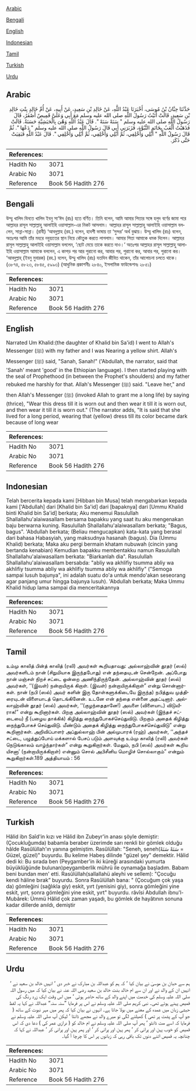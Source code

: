 [Arabic](#arabic)

[Bengali](#bengali)

[English](#english)

[Indonesian](#indonesian)

[Tamil](#tamil)

[Turkish](#turkish)

[Urdu](#urdu)

## Arabic


<div dir="rtl" lang="ar" style={{fontSize:'larger',backgroundColor:'#f8f9fa',padding:20}}>
حَدَّثَنَا حِبَّانُ بْنُ مُوسَى، أَخْبَرَنَا عَبْدُ اللَّهِ، عَنْ خَالِدِ بْنِ سَعِيدٍ، عَنْ أَبِيهِ، عَنْ أُمِّ خَالِدٍ بِنْتِ خَالِدِ بْنِ سَعِيدٍ، قَالَتْ أَتَيْتُ رَسُولَ اللَّهِ صلى الله عليه وسلم مَعَ أَبِي وَعَلَىَّ قَمِيصٌ أَصْفَرُ، قَالَ رَسُولُ اللَّهِ صلى الله عليه وسلم ‏"‏ سَنَهْ سَنَهْ ‏"‏‏.‏ قَالَ عَبْدُ اللَّهِ وَهْىَ بِالْحَبَشِيَّةِ حَسَنَةٌ‏.‏ قَالَتْ فَذَهَبْتُ أَلْعَبُ بِخَاتَمِ النُّبُوَّةِ، فَزَبَرَنِي أَبِي قَالَ رَسُولُ اللَّهِ صلى الله عليه وسلم ‏"‏ دَعْهَا ‏"‏‏.‏ ثُمَّ قَالَ رَسُولُ اللَّهِ ‏"‏ أَبْلِي وَأَخْلِفِي، ثُمَّ أَبْلِي وَأَخْلِفِي، ثُمَّ أَبْلِي وَأَخْلِفِي ‏"‏‏.‏ قَالَ عَبْدُ اللَّهِ فَبَقِيَتْ حَتَّى ذَكَرَ‏.‏
</div>
<div style={{backgroundColor:'#f8f9fa',padding:20, marginBottom: 10}}><table> <thead> <tr> <th>References:</th> <th></th> </tr> </thead> <tbody><tr><td>Hadith No</td><td>3071</td></tr><tr><td>Arabic No</td><td>3071</td></tr><tr><td>Reference</td><td>Book 56 Hadith 276</td></tr></tbody></table></div>

## Bengali


<div dir="ltr" lang="bn" style={{fontSize:'larger',backgroundColor:'#f8f9fa',padding:20}}>
উম্মু খালিদ বিনতে খালিদ ইবনু সা‘ঈদ (রাঃ) হতে বর্ণিত। তিনি বলেন, আমি আমার পিতার সঙ্গে হলুদ বর্ণের জামা পরে আল্লাহর রাসূল সাল্লাল্লাহু আলাইহি ওয়াসাল্লাম-এর নিকট আসলাম। আল্লাহর রাসূল সাল্লাল্লাহু আলাইহি ওয়াসাল্লাম বললেন, সান্না-সান্না। (রাবী) ‘আবদুল্লাহ (রহ.) বলেন, হাবশী ভাষায় তা ‘সুন্দর’ অর্থ বুঝায়। উম্মু খালিদ (রাঃ) বলেন, অতঃপর আমি তাঁর মহরে নবুয়্যতের স্থান নিয়ে কৌতুক করতে লাগলাম। আমার পিতা আমাকে ধমক দিলেন। আল্লাহর রাসূল সাল্লাল্লাহু আলাইহি ওয়াসাল্লাম বললেন, ‘ছোট মেয়ে তাকে করতে দাও।’ অতঃপর আল্লাহর রাসূল সাল্লাল্লাহু আলাইহি ওয়াসাল্লাম আমাকে বললেন, এ কাপড় পর আর পুরানো কর, আবার পর, পুরানো কর, আবার পর, পুরানো কর। ‘আবদুল্লাহ্ (ইবনু মুবারক) (রহ.) বলেন, উম্মু খালিদ (রাঃ) যতদিন জীবিত থাকেন, তাঁর আলোচনা চলতে থাকে। (৩৮৭৪, ৫৮২৩, ৫৮৪৫, ৫৯৯৩) (আধুনিক প্রকাশনীঃ ২৮৪০, ইসলামিক ফাউন্ডেশনঃ ২৮৫১)
</div>
<div style={{backgroundColor:'#f8f9fa',padding:20, marginBottom: 10}}><table> <thead> <tr> <th>References:</th> <th></th> </tr> </thead> <tbody><tr><td>Hadith No</td><td>3071</td></tr><tr><td>Arabic No</td><td>3071</td></tr><tr><td>Reference</td><td>Book 56 Hadith 276</td></tr></tbody></table></div>

## English


<div dir="ltr" lang="en" style={{fontSize:'larger',backgroundColor:'#f8f9fa',padding:20}}>
Narrated Um Khalid:(the daughter of Khalid bin Sa'id) I went to Allah's Messenger (ﷺ) with my father and I was Nearing a yellow shirt. Allah's Messenger (ﷺ) said, "Sanah, Sanah!" ('Abdullah, the narrator, said that 'Sanah' meant 'good' in the Ethiopian language). I then started playing with the seal of Prophethood (in between the Prophet's shoulders) and my father rebuked me harshly for that. Allah's Messenger (ﷺ) said. "Leave her," and then Allah's Messenger (ﷺ) (invoked Allah to grant me a long life) by saying (thrice), "Wear this dress till it is worn out and then wear it till it is worn out, and then wear it till it is worn out." (The narrator adds, "It is said that she lived for a long period, wearing that (yellow) dress till its color became dark because of long wear
</div>
<div style={{backgroundColor:'#f8f9fa',padding:20, marginBottom: 10}}><table> <thead> <tr> <th>References:</th> <th></th> </tr> </thead> <tbody><tr><td>Hadith No</td><td>3071</td></tr><tr><td>Arabic No</td><td>3071</td></tr><tr><td>Reference</td><td>Book 56 Hadith 276</td></tr></tbody></table></div>

## Indonesian


<div dir="ltr" lang="id" style={{fontSize:'larger',backgroundColor:'#f8f9fa',padding:20}}>
Telah bercerita kepada kami [Hibban bin Musa] telah mengabarkan kepada kami ['Abdullah] dari [Khalid bin Sa'id] dari [bapaknya] dari [Ummu Khalid binti Khalid bin Sa'id] berkata; Aku menemui Rasulullah Shallallahu'alaiwasallam bersama bapakku yang saat itu aku mengenakan baju berwarna kuning. Rasulullah Shallallahu'alaiwasallam berkata; "Bagus, bagus". 'Abdullah berkata; (Beliau mengucapkan) kata-kata yang berasal dari bahasa Habasyiah, yang maksudnya hasanah (bagus). Dia (Ummu Khalid) berkata; Maka aku pergi bermain khatam nubuwah (cincin yang bertanda kenabian) Kemudian bapakku membentakku namun Rasulullah Shallallahu'alaiwasallam berkata: "Biarkanlah dia". Rasulullah Shallallahu'alaiwasallam bersabda: "abliy wa akhlifiy tsumma abliy wa akhlifiy tsumma abliy wa akhlifiy tsumma abliy wa akhlifiy" ("Semoga sampai lusuh bajunya", ini adalah suatu do'a untuk mendo'akan seseorang agar panjang umur hingga bajunya lusuh). 'Abdullah berkata; Maka Ummu Khalid hidup lama sampai dia menceritakannya
</div>
<div style={{backgroundColor:'#f8f9fa',padding:20, marginBottom: 10}}><table> <thead> <tr> <th>References:</th> <th></th> </tr> </thead> <tbody><tr><td>Hadith No</td><td>3071</td></tr><tr><td>Arabic No</td><td>3071</td></tr><tr><td>Reference</td><td>Book 56 Hadith 276</td></tr></tbody></table></div>

## Tamil


<div dir="ltr" lang="ta" style={{fontSize:'larger',backgroundColor:'#f8f9fa',padding:20}}>
உம்மு காலித் பின்த் காலித் (ரலி) அவர்கள் கூறியதாவது: அல்லாஹ்வின் தூதர் (ஸல்) அவர்களிடம் நான் (சிறுமியாக இருந்தபோது) என் தந்தையுடன் சென்றேன். அப்போது நான் மஞ்சள் நிறச் சட்டை ஒன்றை அணிந்திருந்தேன். அல்லாஹ்வின் தூதர் (ஸல்) அவர்கள், ‘‘(இவள்) நன்றாயிருக் கிறாள். (இவள்) நன்றாயிருக்கிறாள்” என்று சொன்னார்கள். நான் (நபி (ஸல்) அவர் களின் இரு தோள்களுக்கிடையே இருந்த) நபித்துவ முத்திரையுடன் விளையாடத் தொடங்கினேன். உடனே என் தந்தை என்னை அதட்டினார். அல்லாஹ்வின் தூதர் (ஸல்) அவர்கள், ‘‘(குழந்தைதானே!) அவளை (விளையாட) விடுவீராக!” என்று கூறினார்கள். பிறகு அல்லாஹ்வின் தூதர் (ஸல்) அவர்கள் (இந்தச் சட்டையை) நீ (பழைய தாக்கிக்) கிழித்து நைந்துபோகச்செய்துவிடு. பிறகும் அதைக் கிழித்து நைந்துபோகச் செய்துவிடு. மீண்டும் அதைக் கிழித்து நைந்துபோகச்செய்துவிடு” என்று கூறினார்கள். அறிவிப்பாளர் அப்துல்லாஹ் பின் அல்முபாரக் (ரஹ்) அவர்கள், ‘‘அந்தச் சட்டை, பழுத்துப்போய் மக்களால் பேசப் படும் அளவுக்கு உம்மு காலித் (ரலி) அவர்கள் நெடுங்காலம் வாழ்ந்தார்கள்” என்று கூறுகிறார்கள். மேலும், நபி (ஸல்) அவர்கள் கூறிய யிசனா’ (நன்றாயிருக்கிறாள்) என்னும் சொல் அபிசீனிய மொழிச் சொல்லாகும்” என்றும் கூறுகிறார்கள்.189 அத்தியாயம் : 56
</div>
<div style={{backgroundColor:'#f8f9fa',padding:20, marginBottom: 10}}><table> <thead> <tr> <th>References:</th> <th></th> </tr> </thead> <tbody><tr><td>Hadith No</td><td>3071</td></tr><tr><td>Arabic No</td><td>3071</td></tr><tr><td>Reference</td><td>Book 56 Hadith 276</td></tr></tbody></table></div>

## Turkish


<div dir="ltr" lang="tr" style={{fontSize:'larger',backgroundColor:'#f8f9fa',padding:20}}>
Hâlid ibn Saîd'in kızı ve Hâlid ibn Zubeyr'in anası şöyle demiştir: (Çocukluğumda) babamla beraber üzerimde sarı renkli bir gömlek olduğu hâlde Rasûlüllah'ın yanına gelmiştim. Rasûlüllah: "Seneh, seneh(سَنَهْ سَنَهْ = Güzel, güzel)" buyurdu. Bu kelime Habeş dilinde "güzel şey" demektir. Hâlid dedi ki: Bu sırada ben (Peygamber'in iki küreği arasındaki yumurta büyüklüğünde bulunan)peygamberlik mührü ile oynamağa başladım. Babam beni bundan men' etti. Rasûlüllah(sallallahü aleyhi ve sellem): "Çocuğu kendi hâline bırak” buyurdu. Sonra Rasûlüllah bana: " (Çocuğum çok yaşa da) gömleğini (sağlıkla giy) eskit, yırt (yenisini giy), sonra gömleğini yine eskit, yırt, sonra gömleğini yine eskit, yırt" buyurdu. râvîsi Abdullah ibnu'l-Mubârek: Ümmü Hâlid çok zaman yaşadı, bu gömlek de hayâtının sonuna kadar dillerde anıldı, demiştir
</div>
<div style={{backgroundColor:'#f8f9fa',padding:20, marginBottom: 10}}><table> <thead> <tr> <th>References:</th> <th></th> </tr> </thead> <tbody><tr><td>Hadith No</td><td>3071</td></tr><tr><td>Arabic No</td><td>3071</td></tr><tr><td>Reference</td><td>Book 56 Hadith 276</td></tr></tbody></table></div>

## Urdu


<div dir="rtl" lang="ur" style={{fontSize:'larger',backgroundColor:'#f8f9fa',padding:20}}>
ہم سے حبان بن موسیٰ نے بیان کیا ‘ کہ ہم کو عبداللہ بن مبارک نے خبر دی ‘ انہیں خالد بن سعید نے ‘ انہیں ان کے والد نے اور ان سے ام خالد بنت خالد بن سعید رضی اللہ عنہ نے بیان کیا کہ میں رسول اللہ صلی اللہ علیہ وسلم کی خدمت میں اپنے والد کے ساتھ حاضر ہوئی ‘ میں اس وقت ایک زرد رنگ کی قمیص پہنے ہوئے تھی۔ نبی کریم صلی اللہ علیہ وسلم نے اس پر فرمایا ”سنہ سنہ“ عبداللہ نے کہا یہ لفظ حبشی زبان میں عمدہ کے معنے میں بولا جاتا ہے۔ انہوں نے بیان کیا کہ پھر میں مہر نبوت کے ساتھ ( جو آپ کے پشت پر تھی ) کھیلنے لگی تو میرے والد نے مجھے ڈانٹا ‘ لیکن آپ صلی اللہ علیہ وسلم نے فرمایا کہ اسے مت ڈانٹو ‘ پھر آپ صلی اللہ علیہ وسلم نے ام خالد کو ( درازی عمر کی ) دعا دی کہ اس قمیص کو خوب پہن اور پرانی کر ‘ پھر پہن اور پرانی کر ‘ اور پھر پہن اور پرانی کر ‘ عبداللہ نے کہا کہ چنانچہ یہ قمیص اتنے دنوں تک باقی رہی کہ زبانوں پر اس کا چرچا آ گیا۔
</div>
<div style={{backgroundColor:'#f8f9fa',padding:20, marginBottom: 10}}><table> <thead> <tr> <th>References:</th> <th></th> </tr> </thead> <tbody><tr><td>Hadith No</td><td>3071</td></tr><tr><td>Arabic No</td><td>3071</td></tr><tr><td>Reference</td><td>Book 56 Hadith 276</td></tr></tbody></table></div>